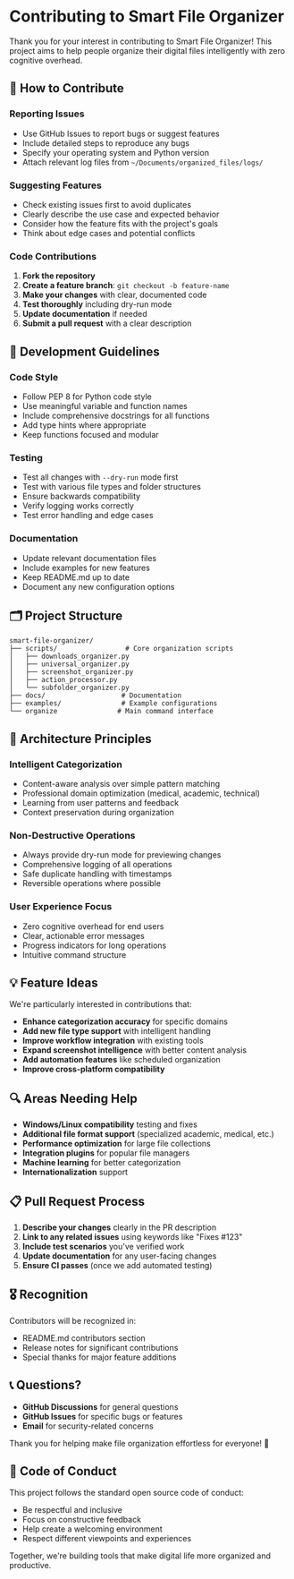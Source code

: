 # Contributing to Smart File Organizer

Thank you for your interest in contributing to Smart File Organizer! This project aims to help people organize their digital files intelligently with zero cognitive overhead.

## 🤝 How to Contribute

### Reporting Issues
- Use GitHub Issues to report bugs or suggest features
- Include detailed steps to reproduce any bugs
- Specify your operating system and Python version
- Attach relevant log files from `~/Documents/organized_files/logs/`

### Suggesting Features
- Check existing issues first to avoid duplicates
- Clearly describe the use case and expected behavior
- Consider how the feature fits with the project's goals
- Think about edge cases and potential conflicts

### Code Contributions
1. **Fork the repository**
2. **Create a feature branch**: `git checkout -b feature-name`
3. **Make your changes** with clear, documented code
4. **Test thoroughly** including dry-run mode
5. **Update documentation** if needed
6. **Submit a pull request** with a clear description

## 🎯 Development Guidelines

### Code Style
- Follow PEP 8 for Python code style
- Use meaningful variable and function names
- Include comprehensive docstrings for all functions
- Add type hints where appropriate
- Keep functions focused and modular

### Testing
- Test all changes with `--dry-run` mode first
- Test with various file types and folder structures
- Ensure backwards compatibility
- Verify logging works correctly
- Test error handling and edge cases

### Documentation
- Update relevant documentation files
- Include examples for new features
- Keep README.md up to date
- Document any new configuration options

## 🗂️ Project Structure

```
smart-file-organizer/
├── scripts/                 # Core organization scripts
│   ├── downloads_organizer.py
│   ├── universal_organizer.py
│   ├── screenshot_organizer.py
│   ├── action_processor.py
│   └── subfolder_organizer.py
├── docs/                   # Documentation
├── examples/               # Example configurations
└── organize               # Main command interface
```

## 🧠 Architecture Principles

### Intelligent Categorization
- Content-aware analysis over simple pattern matching
- Professional domain optimization (medical, academic, technical)
- Learning from user patterns and feedback
- Context preservation during organization

### Non-Destructive Operations
- Always provide dry-run mode for previewing changes
- Comprehensive logging of all operations
- Safe duplicate handling with timestamps
- Reversible operations where possible

### User Experience Focus
- Zero cognitive overhead for end users
- Clear, actionable error messages
- Progress indicators for long operations
- Intuitive command structure

## 💡 Feature Ideas

We're particularly interested in contributions that:
- **Enhance categorization accuracy** for specific domains
- **Add new file type support** with intelligent handling
- **Improve workflow integration** with existing tools
- **Expand screenshot intelligence** with better content analysis
- **Add automation features** like scheduled organization
- **Improve cross-platform compatibility**

## 🔍 Areas Needing Help

- **Windows/Linux compatibility** testing and fixes
- **Additional file format support** (specialized academic, medical, etc.)
- **Performance optimization** for large file collections
- **Integration plugins** for popular file managers
- **Machine learning** for better categorization
- **Internationalization** support

## 📋 Pull Request Process

1. **Describe your changes** clearly in the PR description
2. **Link to any related issues** using keywords like "Fixes #123"
3. **Include test scenarios** you've verified work
4. **Update documentation** for any user-facing changes
5. **Ensure CI passes** (once we add automated testing)

## 🎖️ Recognition

Contributors will be recognized in:
- README.md contributors section
- Release notes for significant contributions
- Special thanks for major feature additions

## 📞 Questions?

- **GitHub Discussions** for general questions
- **GitHub Issues** for specific bugs or features
- **Email** for security-related concerns

Thank you for helping make file organization effortless for everyone! 🚀

## 📜 Code of Conduct

This project follows the standard open source code of conduct:
- Be respectful and inclusive
- Focus on constructive feedback
- Help create a welcoming environment
- Respect different viewpoints and experiences

Together, we're building tools that make digital life more organized and productive.

